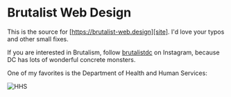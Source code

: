 # Brutalist Web Design

This is the source for [https://brutalist-web.design][site].  I'd love your typos and other small fixes.

If you are interested in Brutalism, follow [brutalistdc](https://www.instagram.com/brutalistdc/) on Instagram, because DC has
lots of wonderful concrete monsters.

One of my favorites is the Department of Health and Human Services:

![HHS](https://www.gsa.gov/cdnstatic/HHSArchitecture1.jpg)

[site]: https://brutalist-web.design
